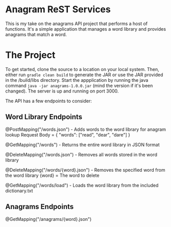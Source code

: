 Anagram ReST Services
=========

This is my take on the anagrams API project that performs a host of functions. It's a simple application
that manages a word library and provides anagrams that match a word.

# The Project
To get started, clone the source to a location on your local system. Then, either run `gradle clean build` to generate the JAR or use the JAR provided in the /build/libs directory. Start the appplication by running the java command `java -jar anagrams-1.0.0.jar` (mind the version if it's been changed). The server is up and running on port 3000.

The API has a few endpoints to consider:

## Word Library Endpoints
@PostMapping("/words.json") - Adds words to the word library for anagram lookup
	Request Body = { "words": ["read", "dear", "dare"] }

@GetMapping("/words") - Returns the entire word library in JSON format

@DeleteMapping("/words.json") - Removes all words stored in the word library

@DeleteMapping("/words/{word}.json") - Removes the specified word from the word library
	{word} = The word to delete

@GetMapping("/words/load") - Loads the word library from the included dictionary.txt

## Anagrams Endpoints
@GetMapping("/anagrams/{word}.json")
